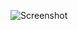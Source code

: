 ![Screenshot](https://raw.githubusercontent.com/Cryakl/Ultimate-RAT-Collection/refs/heads/main/PhoenixKeylogger/Screenshot.png)
